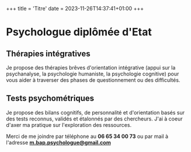 +++
title = 'Titre'
date = 2023-11-26T14:37:41+01:00
+++

# Psychologue diplômée d'Etat

## Thérapies intégratives
Je propose des thérapies brêves d'orientation intégrative (appui sur la psychanalyse, la psychologie humaniste, la psychologie cognitive) pour vous aider à traverser des phases de questionnement ou des difficultés.

## Tests psychométriques
Je propose des bilans cognitifs, de personnalité et d'orientation basés sur des tests reconnus, validés et étalonnés par des chercheurs. 
J'ai à coeur d'axer ma pratique sur l'exploration des ressources.

Merci de me joindre par téléphone au **06 65 34 00 73** ou par mail à l'adresse **m.bap.psychologue@gmail.com**

